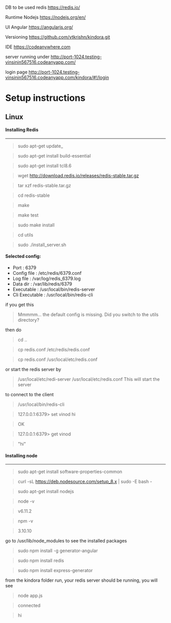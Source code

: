 DB to be used redis
https://redis.io/

Runtime
Nodejs
https://nodejs.org/en/


UI Angular
https://angularjs.org/

Versioning
https://github.com/vtkrishn/kindora.git

IDE
https://codeanywhere.com


server running under
http://port-1024.testing-vinsinin567516.codeanyapp.com/


login page
http://port-1024.testing-vinsinin567516.codeanyapp.com/kindora/#!/login

# Setup instructions

## Linux 
#### Installing Redis
----------------
> sudo apt-get update_


> sudo apt-get install build-essential

>sudo apt-get install tcl8.6

> wget http://download.redis.io/releases/redis-stable.tar.gz

> tar xzf redis-stable.tar.gz

> cd redis-stable

> make

> make test

> sudo make install

> cd utils

> sudo ./install_server.sh


#### Selected config:
* Port           : 6379
* Config file    : /etc/redis/6379.conf
* Log file       : /var/log/redis_6379.log
* Data dir       : /var/lib/redis/6379
* Executable     : /usr/local/bin/redis-server
* Cli Executable : /usr/local/bin/redis-cli

if you get this
> Mmmmm... the default config is missing. Did you switch to the utils directory?

then do
> cd ..

> cp redis.conf /etc/redis/redis.conf

> cp redis.conf /usr/local/etc/redis.conf

or start the redis server by
> /usr/local/etc/redi-server /usr/local/etc/redis.conf
This will start the server

to connect to the client
> /usr/local/bin/redis-cli

> 127.0.0.1:6379> set vinod hi

> OK

> 127.0.0.1:6379> get vinod

> "hi"


#### Installing node
-------------------
> sudo apt-get install software-properties-common

> curl -sL https://deb.nodesource.com/setup_8.x | sudo -E bash -

> sudo apt-get install nodejs

> node -v

> v6.11.2

> npm -v

> 3.10.10

go to /usr/lib/node_modules to see the installed packages

> sudo npm install -g generator-angular

> sudo npm install redis

> sudo npm install express-generator

from the kindora folder run, your redis server should be running, you will see 
> node app.js

> connected

> hi


